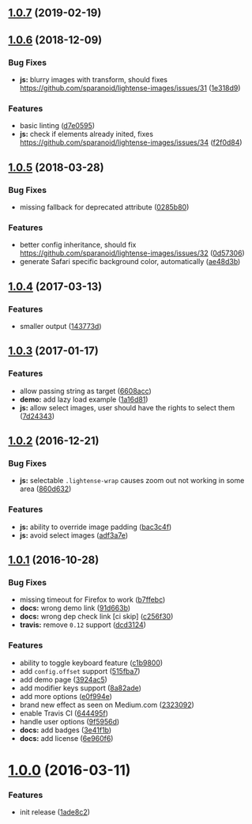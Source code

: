 ## [1.0.7](https://github.com/sparanoid/lightense-images/compare/v1.0.6...v1.0.7) (2019-02-19)



## [1.0.6](https://github.com/sparanoid/lightense-images/compare/v1.0.5...v1.0.6) (2018-12-09)


### Bug Fixes

* **js:** blurry images with transform, should fixes https://github.com/sparanoid/lightense-images/issues/31 ([1e318d9](https://github.com/sparanoid/lightense-images/commit/1e318d9))


### Features

* basic linting ([d7e0595](https://github.com/sparanoid/lightense-images/commit/d7e0595))
* **js:** check if elements already inited, fixes https://github.com/sparanoid/lightense-images/issues/34 ([f2f0d84](https://github.com/sparanoid/lightense-images/commit/f2f0d84))



## [1.0.5](https://github.com/sparanoid/lightense-images/compare/v1.0.4...v1.0.5) (2018-03-28)


### Bug Fixes

* missing fallback for deprecated  attribute ([0285b80](https://github.com/sparanoid/lightense-images/commit/0285b80))


### Features

* better config inheritance, should fix https://github.com/sparanoid/lightense-images/issues/32 ([0d57306](https://github.com/sparanoid/lightense-images/commit/0d57306))
* generate Safari specific background color, automatically ([ae48d3b](https://github.com/sparanoid/lightense-images/commit/ae48d3b))



## [1.0.4](https://github.com/sparanoid/lightense-images/compare/v1.0.3...v1.0.4) (2017-03-13)


### Features

* smaller output ([143773d](https://github.com/sparanoid/lightense-images/commit/143773d))



## [1.0.3](https://github.com/sparanoid/lightense-images/compare/v1.0.2...v1.0.3) (2017-01-17)


### Features

* allow passing string as target ([6608acc](https://github.com/sparanoid/lightense-images/commit/6608acc))
* **demo:** add lazy load example ([1a16d81](https://github.com/sparanoid/lightense-images/commit/1a16d81))
* **js:** allow select images, user should have the rights to select them ([7d24343](https://github.com/sparanoid/lightense-images/commit/7d24343))



## [1.0.2](https://github.com/sparanoid/lightense-images/compare/v1.0.1...v1.0.2) (2016-12-21)


### Bug Fixes

* **js:** selectable `.lightense-wrap` causes zoom out not working in some area ([860d632](https://github.com/sparanoid/lightense-images/commit/860d632))


### Features

* **js:** ability to override image padding ([bac3c4f](https://github.com/sparanoid/lightense-images/commit/bac3c4f))
* **js:** avoid select images ([adf3a7e](https://github.com/sparanoid/lightense-images/commit/adf3a7e))



## [1.0.1](https://github.com/sparanoid/lightense-images/compare/v1.0.0...v1.0.1) (2016-10-28)


### Bug Fixes

* missing timeout for Firefox to work ([b7ffebc](https://github.com/sparanoid/lightense-images/commit/b7ffebc))
* **docs:** wrong demo link ([91d663b](https://github.com/sparanoid/lightense-images/commit/91d663b))
* **docs:** wrong dep check link [ci skip] ([c256f30](https://github.com/sparanoid/lightense-images/commit/c256f30))
* **travis:** remove `0.12` support ([dcd3124](https://github.com/sparanoid/lightense-images/commit/dcd3124))


### Features

* ability to toggle keyboard feature ([c1b9800](https://github.com/sparanoid/lightense-images/commit/c1b9800))
* add `config.offset` support ([515fba7](https://github.com/sparanoid/lightense-images/commit/515fba7))
* add demo page ([3924ac5](https://github.com/sparanoid/lightense-images/commit/3924ac5))
* add modifier keys support ([8a82ade](https://github.com/sparanoid/lightense-images/commit/8a82ade))
* add more options ([e0f994e](https://github.com/sparanoid/lightense-images/commit/e0f994e))
* brand new effect as seen on Medium.com ([2323092](https://github.com/sparanoid/lightense-images/commit/2323092))
* enable Travis CI ([644495f](https://github.com/sparanoid/lightense-images/commit/644495f))
* handle user options ([9f5956d](https://github.com/sparanoid/lightense-images/commit/9f5956d))
* **docs:** add badges ([3e41f1b](https://github.com/sparanoid/lightense-images/commit/3e41f1b))
* **docs:** add license ([6e960f6](https://github.com/sparanoid/lightense-images/commit/6e960f6))



# [1.0.0](https://github.com/sparanoid/lightense-images/compare/1ade8c2...v1.0.0) (2016-03-11)


### Features

* init release ([1ade8c2](https://github.com/sparanoid/lightense-images/commit/1ade8c2))



